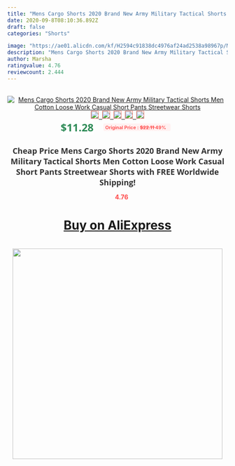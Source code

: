 ```yaml
---
title: "Mens Cargo Shorts 2020 Brand New Army Military Tactical Shorts Men Cotton Loose Work Casual Short Pants Streetwear Shorts"
date: 2020-09-8T08:10:36.892Z
draft: false
categories: "Shorts"

image: "https://ae01.alicdn.com/kf/H2594c91838dc4976af24ad2538a98967p/Mens-Cargo-Shorts-2020-Brand-New-Army-Military-Tactical-Shorts-Men-Cotton-Loose-Work-Casual-Short.jpg"
description: "Mens Cargo Shorts 2020 Brand New Army Military Tactical Shorts Men Cotton Loose Work Casual Short Pants Streetwear Shorts"
author: Marsha
ratingvalue: 4.76
reviewcount: 2.444
---
```

<br>
<div style="text-align: center;">
<a href="https://s.click.aliexpress.com/e/_A7vL3B" target="_blank" rel="nofollow noopener noreferrer"><img alt="Mens Cargo Shorts 2020 Brand New Army Military Tactical Shorts Men Cotton Loose Work Casual Short Pants Streetwear Shorts" class="magnifier-image" src="https://ae01.alicdn.com/kf/H2594c91838dc4976af24ad2538a98967p/Mens-Cargo-Shorts-2020-Brand-New-Army-Military-Tactical-Shorts-Men-Cotton-Loose-Work-Casual-Short.jpg_640x640.jpg">
<br>
<img style="border:1px solid salmon" src="https://ae01.alicdn.com/kf/H2594c91838dc4976af24ad2538a98967p/Mens-Cargo-Shorts-2020-Brand-New-Army-Military-Tactical-Shorts-Men-Cotton-Loose-Work-Casual-Short.jpg_120x120.jpg">&nbsp;&nbsp;<img style="border:1px solid salmon" src="https://ae01.alicdn.com/kf/H472326f10e9a49638b460780f94ed238m/Mens-Cargo-Shorts-2020-Brand-New-Army-Military-Tactical-Shorts-Men-Cotton-Loose-Work-Casual-Short.jpg_120x120.jpg">&nbsp;&nbsp;<img style="border:1px solid salmon" src="https://ae01.alicdn.com/kf/H4ab950a0e62541bda05a4705966833c4s/Mens-Cargo-Shorts-2020-Brand-New-Army-Military-Tactical-Shorts-Men-Cotton-Loose-Work-Casual-Short.jpg_120x120.jpg">&nbsp;&nbsp;<img style="border:1px solid salmon" src="https://ae01.alicdn.com/kf/He9ce518de5754aabb0c14fc345344c056/Mens-Cargo-Shorts-2020-Brand-New-Army-Military-Tactical-Shorts-Men-Cotton-Loose-Work-Casual-Short.jpg_120x120.jpg">&nbsp;&nbsp;<img style="border:1px solid salmon" src="https://ae01.alicdn.com/kf/Hd75e04046df04ea3bd57badb72c38d9ew/Mens-Cargo-Shorts-2020-Brand-New-Army-Military-Tactical-Shorts-Men-Cotton-Loose-Work-Casual-Short.jpg_120x120.jpg"></a></div><br0>
<div style="text-align: center;"><span style="background-color: white; border: 0px; box-sizing: border-box; color: seagreen; display: inline-block; font-family: &quot;open sans&quot; , &quot;arial&quot; , &quot;helvetica&quot; , sans-serif , &quot;heiti&quot;; font-size: 24px; font-stretch: inherit; font-weight: 700; line-height: inherit; margin: 0px 10px 0px 0px; padding: 0px; vertical-align: middle;">$11.28 </span>
<span style="background: rgb(255 , 241 , 241); border-radius: 3px; border: 0px; box-sizing: border-box; color: #ff4747; display: inline-block; font-family: inherit; font-size: 12px; font-stretch: inherit; font-style: inherit; font-variant: inherit; font-weight: 600; line-height: inherit; margin: 0px; padding: 2px 5px; transform: scale(0.9); vertical-align: middle;">Original Price : <b style="text-decoration: line-through;">$22.11 </b> 49%&nbsp;&nbsp;</span></div>
<h1 style="color: #333333; display: inline-block; font-family: &quot;open sans&quot; , &quot;arial&quot; , &quot;helvetica&quot; , sans-serif , &quot;heiti&quot;; font-size: 18px; font-stretch: inherit; font-weight: 700; text-align: center;">Cheap Price Mens Cargo Shorts 2020 Brand New Army Military Tactical Shorts Men Cotton Loose Work Casual Short Pants Streetwear Shorts with FREE Worldwide Shipping!</h1>
<div style="color: #ff4747; text-align: center;">
<img src="https://4.bp.blogspot.com/-M0ZcTcb-5uY/XleCXlxnR4I/AAAAAAAAAEc/OrjgMkXV1oMQFaCRZj5HQwOCBcu3w1FegCPcBGAYYCw/s1600/star.png" style="height: 15px;">&nbsp;<b>4.76</b></div>
<div class="button_cont" align="center"><a class="buynow_a" href="https://s.click.aliexpress.com/e/_A7vL3B" target="_blank" rel="nofollow noopener noreferrer"><H1>Buy on AliExpress</H1></a></div><br>
<div class="separator" style="clear: both; text-align: center;">
<img src="https://lh3.googleusercontent.com/-pTy5HemUv9M/XlePHvY0dAI/AAAAAAAAAE4/0nX5iRUoIWY8eMW9Dpxeirr157OZliDIgCLcBGAsYHQ/s1600/badge.gif" width="480">
</div>
